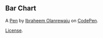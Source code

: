 Bar Chart
---------


A [Pen](https://codepen.io/ibraheemlanre/pen/abvGJoJ) by [Ibraheem Olanrewaju](https://codepen.io/ibraheemlanre) on [CodePen](https://codepen.io).

[License](https://codepen.io/ibraheemlanre/pen/abvGJoJ/license).
